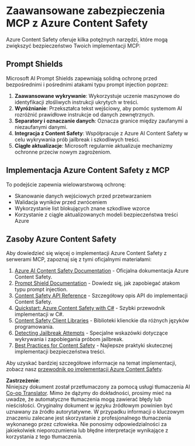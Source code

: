 <!--
CO_OP_TRANSLATOR_METADATA:
{
  "original_hash": "f5300fd1b5e84520d500b2a8f568a1d8",
  "translation_date": "2025-07-16T23:14:00+00:00",
  "source_file": "02-Security/azure-content-safety.md",
  "language_code": "pl"
}
-->
# Zaawansowane zabezpieczenia MCP z Azure Content Safety

Azure Content Safety oferuje kilka potężnych narzędzi, które mogą zwiększyć bezpieczeństwo Twoich implementacji MCP:

## Prompt Shields

Microsoft AI Prompt Shields zapewniają solidną ochronę przed bezpośrednimi i pośrednimi atakami typu prompt injection poprzez:

1. **Zaawansowane wykrywanie**: Wykorzystuje uczenie maszynowe do identyfikacji złośliwych instrukcji ukrytych w treści.
2. **Wyróżnianie**: Przekształca tekst wejściowy, aby pomóc systemom AI rozróżnić prawidłowe instrukcje od danych zewnętrznych.
3. **Separatory i oznaczanie danych**: Oznacza granice między zaufanymi a niezaufanymi danymi.
4. **Integracja z Content Safety**: Współpracuje z Azure AI Content Safety w celu wykrywania prób jailbreak i szkodliwych treści.
5. **Ciągłe aktualizacje**: Microsoft regularnie aktualizuje mechanizmy ochronne przeciw nowym zagrożeniom.

## Implementacja Azure Content Safety z MCP

To podejście zapewnia wielowarstwową ochronę:
- Skanowanie danych wejściowych przed przetwarzaniem
- Walidacja wyników przed zwróceniem
- Wykorzystanie list blokujących znane szkodliwe wzorce
- Korzystanie z ciągle aktualizowanych modeli bezpieczeństwa treści Azure

## Zasoby Azure Content Safety

Aby dowiedzieć się więcej o implementacji Azure Content Safety z serwerami MCP, zapoznaj się z tymi oficjalnymi materiałami:

1. [Azure AI Content Safety Documentation](https://learn.microsoft.com/azure/ai-services/content-safety/) - Oficjalna dokumentacja Azure Content Safety.
2. [Prompt Shield Documentation](https://learn.microsoft.com/azure/ai-services/content-safety/concepts/prompt-shield) - Dowiedz się, jak zapobiegać atakom typu prompt injection.
3. [Content Safety API Reference](https://learn.microsoft.com/rest/api/contentsafety/) - Szczegółowy opis API do implementacji Content Safety.
4. [Quickstart: Azure Content Safety with C#](https://learn.microsoft.com/azure/ai-services/content-safety/quickstart-csharp) - Szybki przewodnik implementacji w C#.
5. [Content Safety Client Libraries](https://learn.microsoft.com/azure/ai-services/content-safety/quickstart-client-libraries-rest-api) - Biblioteki klienckie dla różnych języków programowania.
6. [Detecting Jailbreak Attempts](https://learn.microsoft.com/azure/ai-services/content-safety/concepts/jailbreak-detection) - Specjalne wskazówki dotyczące wykrywania i zapobiegania próbom jailbreak.
7. [Best Practices for Content Safety](https://learn.microsoft.com/azure/ai-services/content-safety/concepts/best-practices) - Najlepsze praktyki skutecznej implementacji bezpieczeństwa treści.

Aby uzyskać bardziej szczegółowe informacje na temat implementacji, zobacz nasz [przewodnik po implementacji Azure Content Safety](./azure-content-safety-implementation.md).

**Zastrzeżenie**:  
Niniejszy dokument został przetłumaczony za pomocą usługi tłumaczenia AI [Co-op Translator](https://github.com/Azure/co-op-translator). Mimo że dążymy do dokładności, prosimy mieć na uwadze, że automatyczne tłumaczenia mogą zawierać błędy lub nieścisłości. Oryginalny dokument w języku źródłowym powinien być uznawany za źródło autorytatywne. W przypadku informacji o kluczowym znaczeniu zalecane jest skorzystanie z profesjonalnego tłumaczenia wykonanego przez człowieka. Nie ponosimy odpowiedzialności za jakiekolwiek nieporozumienia lub błędne interpretacje wynikające z korzystania z tego tłumaczenia.